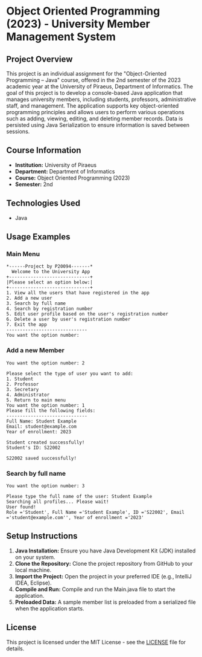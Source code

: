 # Object Oriented Programming (2023) - University Member Management System

## Project Overview

This project is an individual assignment for the "Object-Oriented Programming – Java" course, offered in the 2nd semester of the 2023 academic year at the University of Piraeus, Department of Informatics. The goal of this project is to develop a console-based Java application that manages university members, including students, professors, administrative staff, and management. The application supports key object-oriented programming principles and allows users to perform various operations such as adding, viewing, editing, and deleting member records. Data is persisted using Java Serialization to ensure information is saved between sessions.

## Course Information
- **Institution:** University of Piraeus
- **Department:** Department of Informatics
- **Course:** Object Oriented Programming (2023)
- **Semester:** 2nd


## Technologies Used

- Java

## Usage Examples

### Main Menu

```console
*------Project by P20094-------*
  Welcome to the University App
+------------------------------+
|Please select an option below:|
+------------------------------+
1. View all the users that have registered in the app
2. Add a new user
3. Search by full name
4. Search by registration number
5. Edit user profile based on the user's registration number
6. Delete a user by user's registration number
7. Exit the app
------------------------------
You want the option number:
```
### Add a new Member

```console
You want the option number: 2

Please select the type of user you want to add:
1. Student
2. Professor
3. Secretary
4. Administrator
5. Return to main menu
You want the option number: 1
Please fill the following fields:
------------------------------
Full Name: Student Example
Email: student@example.com
Year of enrollment: 2023

Student created successfully!
Student's ID: S22002

S22002 saved successfully!
```

### Search by full name

```console
You want the option number: 3

Please type the full name of the user: Student Example
Searching all profiles... Please wait!
User found!
Role ='Student', Full Name ='Student Example', ID ='S22002', Email ='student@example.com'', Year of enrollment ='2023'
```

## Setup Instructions

1. **Java Installation:** Ensure you have Java Development Kit (JDK) installed on your system.
2. **Clone the Repository:** Clone the project repository from GitHub to your local machine.
3. **Import the Project:** Open the project in your preferred IDE (e.g., IntelliJ IDEA, Eclipse).
4. **Compile and Run:** Compile and run the Main.java file to start the application.
5. **Preloaded Data:** A sample member list is preloaded from a serialized file when the application starts.


## License

This project is licensed under the MIT License - see the [LICENSE](./LICENSE) file for details.
